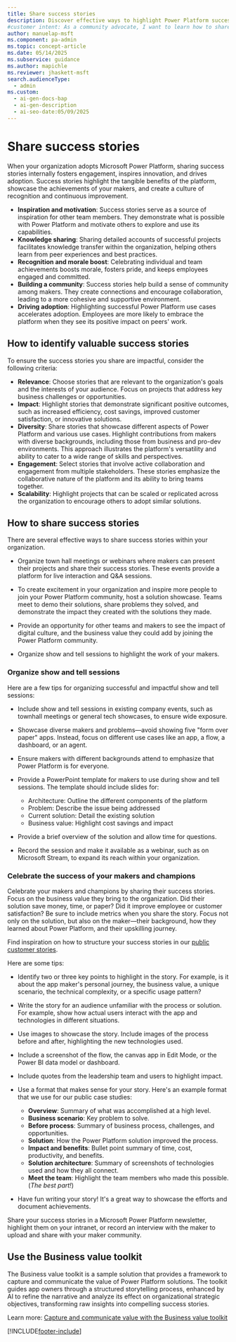 ```yaml
---
title: Share success stories
description: Discover effective ways to highlight Power Platform success stories that showcase business value, boost morale, and build a collaborative community.
#customer intent: As a community advocate, I want to learn how to share Power Platform success stories so that I can drive engagement and adoption in my organization.
author: manuelap-msft
ms.component: pa-admin
ms.topic: concept-article
ms.date: 05/14/2025
ms.subservice: guidance
ms.author: mapichle
ms.reviewer: jhaskett-msft
search.audienceType:
  - admin
ms.custom:
  - ai-gen-docs-bap
  - ai-gen-description
  - ai-seo-date:05/09/2025
---
```


# Share success stories

When your organization adopts Microsoft Power Platform, sharing success stories internally fosters engagement, inspires innovation, and drives adoption. Success stories highlight the tangible benefits of the platform, showcase the achievements of your makers, and create a culture of recognition and continuous improvement.

- **Inspiration and motivation**: Success stories serve as a source of inspiration for other team members. They demonstrate what is possible with Power Platform and motivate others to explore and use its capabilities.
- **Knowledge sharing**: Sharing detailed accounts of successful projects facilitates knowledge transfer within the organization, helping others learn from peer experiences and best practices.
- **Recognition and morale boost**: Celebrating individual and team achievements boosts morale, fosters pride, and keeps employees engaged and committed.
- **Building a community**: Success stories help build a sense of community among makers. They create connections and encourage collaboration, leading to a more cohesive and supportive environment.
- **Driving adoption**: Highlighting successful Power Platform use cases accelerates adoption. Employees are more likely to embrace the platform when they see its positive impact on peers' work.

## How to identify valuable success stories

To ensure the success stories you share are impactful, consider the following criteria:

- **Relevance**: Choose stories that are relevant to the organization's goals and the interests of your audience. Focus on projects that address key business challenges or opportunities.
- **Impact**: Highlight stories that demonstrate significant positive outcomes, such as increased efficiency, cost savings, improved customer satisfaction, or innovative solutions.
- **Diversity**: Share stories that showcase different aspects of Power Platform and various use cases. Highlight contributions from makers with diverse backgrounds, including those from business and pro-dev environments. This approach illustrates the platform's versatility and ability to cater to a wide range of skills and perspectives.
- **Engagement**: Select stories that involve active collaboration and engagement from multiple stakeholders. These stories emphasize the collaborative nature of the platform and its ability to bring teams together.
- **Scalability**: Highlight projects that can be scaled or replicated across the organization to encourage others to adopt similar solutions.

## How to share success stories

There are several effective ways to share success stories within your organization.

- Organize town hall meetings or webinars where makers can present their projects and share their success stories. These events provide a platform for live interaction and Q&A sessions.

- To create excitement in your organization and inspire more people to join your Power Platform community, host a solution showcase. Teams meet to demo their solutions, share problems they solved, and demonstrate the impact they created with the solutions they made.

- Provide an opportunity for other teams and makers to see the impact of digital culture, and the business value they could add by joining the Power Platform community.

- Organize show and tell sessions to highlight the work of your makers. 

### Organize show and tell sessions

Here are a few tips for organizing successful and impactful show and tell sessions:

- Include show and tell sessions in existing company events, such as townhall meetings or general tech showcases, to ensure wide exposure.

- Showcase diverse makers and problems&mdash;avoid showing five "form over paper" apps. Instead, focus on different use cases like an app, a flow, a dashboard, or an agent.

- Ensure makers with different backgrounds attend to emphasize that Power Platform is for everyone.

- Provide a PowerPoint template for makers to use during show and tell sessions. The template should include slides for: 
    - Architecture: Outline the different components of the platform
    - Problem: Describe the issue being addressed
    - Current solution: Detail the existing solution
    - Business value: Highlight cost savings and impact

- Provide a brief overview of the solution and allow time for questions.

- Record the session and make it available as a webinar, such as on Microsoft Stream, to expand its reach within your organization.

### Celebrate the success of your makers and champions

Celebrate your makers and champions by sharing their success stories. Focus on the business value they bring to the organization. Did their solution save money, time, or paper? Did it improve employee or customer satisfaction? Be sure to include metrics when you share the story. Focus not only on the solution, but also on the maker—their background, how they learned about Power Platform, and their upskilling journey.

Find inspiration on how to structure your success stories in our [public customer stories](https://www.microsoft.com/customers/search?filters=product%3Amicrosoft-power-platform).

Here are some tips:

- Identify two or three key points to highlight in the story. For example, is it about the app maker's personal journey, the business value, a unique scenario, the technical complexity, or a specific usage pattern?

- Write the story for an audience unfamiliar with the process or solution. For example, show how actual users interact with the app and technologies in different situations.

- Use images to showcase the story. Include images of the process before and after, highlighting the new technologies used.

- Include a screenshot of the flow, the canvas app in Edit Mode, or the Power BI data model or dashboard.

- Include quotes from the leadership team and users to highlight impact.

- Use a format that makes sense for your story. Here's an example format that we use for our public case studies:

  - **Overview**: Summary of what was accomplished at a high level.  
  - **Business scenario**: Key problem to solve.  
  - **Before process**: Summary of business process, challenges, and opportunities.  
  - **Solution**: How the Power Platform solution improved the process.  
  - **Impact and benefits**: Bullet point summary of time, cost, productivity, and benefits.  
  - **Solution architecture**: Summary of screenshots of technologies used and how they all connect.  
  - **Meet the team**: Highlight the team members who made this possible. (*The best part!*)
  
- Have fun writing your story! It's a great way to showcase the efforts and document achievements.

Share your success stories in a Microsoft Power Platform newsletter, highlight them on your intranet, or record an interview with the maker to upload and share with your maker community.

## Use the Business value toolkit

The Business value toolkit is a sample solution that provides a framework to capture and communicate the value of Power Platform solutions. The toolkit guides app owners through a structured storytelling process, enhanced by AI to refine the narrative and analyze its effect on organizational strategic objectives, transforming raw insights into compelling success stories.

Learn more: [Capture and communicate value with the Business value toolkit](/power-platform/guidance/coe/business-value-toolkit)

[!INCLUDE[footer-include](../../includes/footer-banner.md)]

